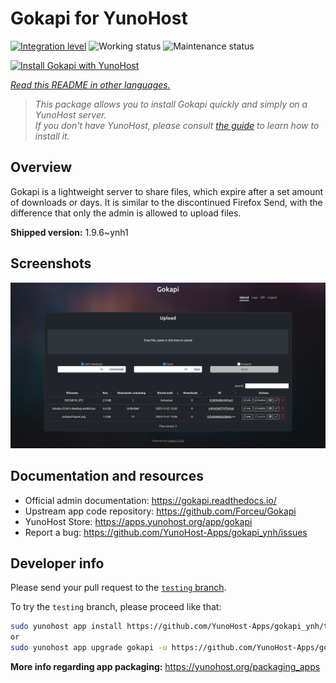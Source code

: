 <!--
N.B.: This README was automatically generated by <https://github.com/YunoHost/apps/tree/master/tools/readme_generator>
It shall NOT be edited by hand.
-->

# Gokapi for YunoHost

[![Integration level](https://apps.yunohost.org/badge/integration/gokapi)](https://ci-apps.yunohost.org/ci/apps/gokapi/)
![Working status](https://apps.yunohost.org/badge/state/gokapi)
![Maintenance status](https://apps.yunohost.org/badge/maintained/gokapi)

[![Install Gokapi with YunoHost](https://install-app.yunohost.org/install-with-yunohost.svg)](https://install-app.yunohost.org/?app=gokapi)

*[Read this README in other languages.](./ALL_README.md)*

> *This package allows you to install Gokapi quickly and simply on a YunoHost server.*  
> *If you don't have YunoHost, please consult [the guide](https://yunohost.org/install) to learn how to install it.*

## Overview

Gokapi is a lightweight server to share files, which expire after a set amount of downloads or days. It is similar to the discontinued Firefox Send, with the difference that only the admin is allowed to upload files.

**Shipped version:** 1.9.6~ynh1

## Screenshots

![Screenshot of Gokapi](./doc/screenshots/screenshot.png)

## Documentation and resources

- Official admin documentation: <https://gokapi.readthedocs.io/>
- Upstream app code repository: <https://github.com/Forceu/Gokapi>
- YunoHost Store: <https://apps.yunohost.org/app/gokapi>
- Report a bug: <https://github.com/YunoHost-Apps/gokapi_ynh/issues>

## Developer info

Please send your pull request to the [`testing` branch](https://github.com/YunoHost-Apps/gokapi_ynh/tree/testing).

To try the `testing` branch, please proceed like that:

```bash
sudo yunohost app install https://github.com/YunoHost-Apps/gokapi_ynh/tree/testing --debug
or
sudo yunohost app upgrade gokapi -u https://github.com/YunoHost-Apps/gokapi_ynh/tree/testing --debug
```

**More info regarding app packaging:** <https://yunohost.org/packaging_apps>
